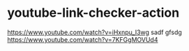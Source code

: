 # youtube-link-checker-action
https://www.youtube.com/watch?v=iHxnpu_I3wg
sadf
gfsdg
https://www.youtube.com/watch?v=7KFGgMOVUd4

